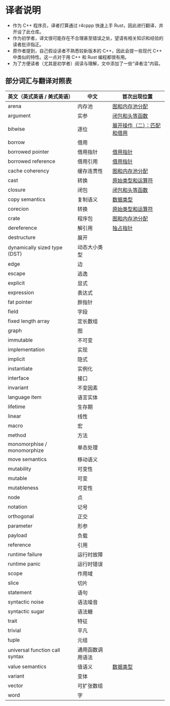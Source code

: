 # 译者说明

- 作为 C++ 程序员，译者打算通过 r4cppp 快速上手 Rust，因此进行翻译，并开设了此仓库。
- 作为初学者，译文很可能存在不合理甚至错误之处，望请有相关知识和经验的读者批评指正。
- 原作者提到，自己假设读者不熟悉较新版本的 C++，因此会提一些现代 C++ 中类似的特性。这一点对于用 C++ 和 Rust 编程都很有用。
- 为了方便读者（尤其是初学者）阅读与理解，文中添加了一些“译者注”内容。

## 部分词汇与翻译对照表

| 英文（英式英语 / 美式英语） | 中文 | 首次出现位置 |
| ---- | ---- | ---- |
| arena | 内存池 | [图和内存池分配](./graphs/README.md) |
| argument | 实参 | [闭包和头等函数](./closures.md) |
| bitwise | 逐位 | [展开操作（二）：匹配和借用](/destructuring-2.md) |
| borrow | 借用 |
| borrowed pointer | 借用指针 | [借用指针](./borrowed.md) |
| borrowed reference | 借用引用 | [借用指针](./borrowed.md) |
| cache coherency | 缓存连贯性 | [图和内存池分配](./graphs/README.md) |
| cast | 转换 | [原始类型和运算符](primitives.md) |
| closure | 闭包 | [闭包和头等函数](./closures.md) |
| copy semantics | 复制语义 | [数据类型](./data-types.md) |
| corecion | 转换 | [原始类型和运算符](primitives.md) |
| crate | 程序包 | [图和内存池分配](./graphs/README.md) |
| dereference | 解引用 | [独占指针](unique.md) |
| destructure | 展开 |
| dynamically sized type (DST) | 动态大小类型 |
| edge | 边 |
| escape | 逃逸 |
| explicit | 显式 |
| expression | 表达式 |
| fat pointer | 胖指针 |
| field | 字段 |
| fixed length array | 定长数组 |
| graph | 图 |
| immutable | 不可变 |
| implementation | 实现 |
| implicit | 隐式 |
| instantiate | 实例化 |
| interface | 接口 |
| invariant | 不变因素 |
| language item | 语言实体 |
| lifetime | 生存期 |
| linear | 线性 |
| macro | 宏 |
| method | 方法 |
| monomorphise / monomorphize | 单态处理 |
| move semantics | 移动语义 |
| mutability | 可变性 |
| mutable | 可变 |
| mutableness | 可变性 |
| node | 点 |
| notation | 记号 |
| orthogonal | 正交 |
| parameter | 形参 |
| payload | 负载 |
| reference | 引用 |
| runtime failure | 运行时故障 |
| runtime panic | 运行时错误 |
| scope | 作用域 |
| slice | 切片 |
| statement | 语句 |
| syntactic noise | 语法噪音 |
| syntactic sugar | 语法糖 |
| trait | 特征 |
| trivial | 平凡 |
| tuple | 元组 |
| universal function call syntax | 通用函数调用语法 |
| value semantics | 值语义 | [数据类型](./data-types.md) |
| variant | 变体 |
| vector | 可扩张数组 |
| word | 字 |